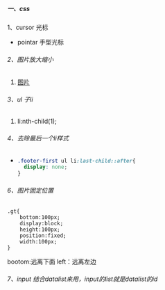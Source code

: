 ##### 一、css

1、cursor   光标

- pointar 手型光标



###### 2、图片放大缩小

1. [图片](http://www.webkaka.com/tutorial/html/2017/072731/)

###### 3、ul 子li

1. li:nth-child(1);

###### 4、去除最后一个li样式

- ```css
  .footer-first ul li:last-child::after{
  	display: none;
  }
  ```

###### 6、图片固定位置

```
.gt{
	bottom:100px;
    display:block;
    height:100px;
    position:fixed;
    width:100px;
}
```

bootom:远离下面   left：远离左边

###### 7、input 结合datalist来用，input的list就是datalist的id